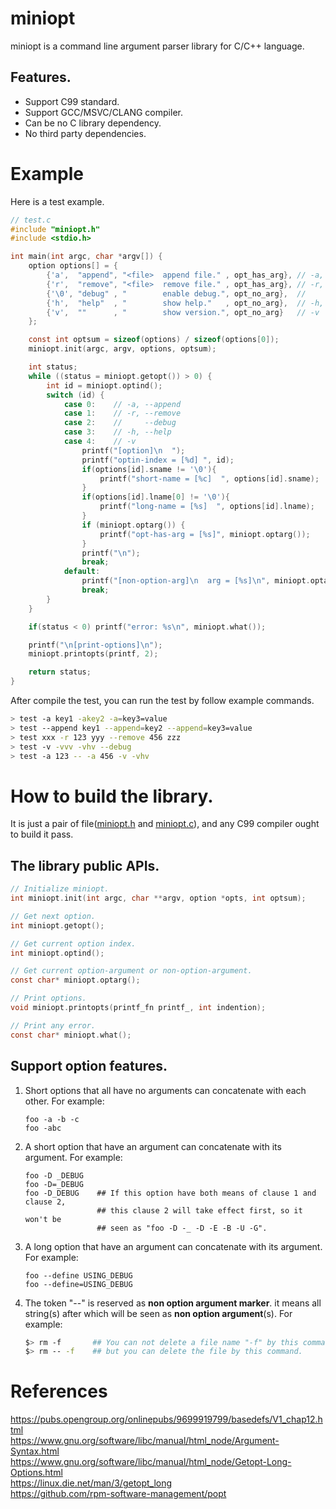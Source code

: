 
# miniopt

miniopt is a command line argument parser library for C/C++ language.

## Features.
- Support C99 standard.
- Support GCC/MSVC/CLANG compiler.
- Can be no C library dependency.
- No third party dependencies.

# Example

Here is a test example.

```C
// test.c
#include "miniopt.h"
#include <stdio.h>

int main(int argc, char *argv[]) {
    option options[] = {
        {'a',  "append", "<file>  append file." , opt_has_arg}, // -a, --append
        {'r',  "remove", "<file>  remove file." , opt_has_arg}, // -r, --remove
        {'\0', "debug" , "        enable debug.", opt_no_arg},  //     --debug
        {'h',  "help"  , "        show help."   , opt_no_arg},  // -h, --help
        {'v',  ""      , "        show version.", opt_no_arg}   // -v
    };

    const int optsum = sizeof(options) / sizeof(options[0]);
    miniopt.init(argc, argv, options, optsum);

    int status;
    while ((status = miniopt.getopt()) > 0) {
        int id = miniopt.optind();
        switch (id) {
            case 0:    // -a, --append
            case 1:    // -r, --remove
            case 2:    //     --debug
            case 3:    // -h, --help
            case 4:    // -v
                printf("[option]\n  ");
                printf("optin-index = [%d] ", id);
                if(options[id].sname != '\0'){
                    printf("short-name = [%c]  ", options[id].sname);
                }
                if(options[id].lname[0] != '\0'){
                    printf("long-name = [%s]  ", options[id].lname);
                }
                if (miniopt.optarg()) {
                    printf("opt-has-arg = [%s]", miniopt.optarg());
                }
                printf("\n");
                break;
            default:
                printf("[non-option-arg]\n  arg = [%s]\n", miniopt.optarg());
                break;
        }
    }

    if(status < 0) printf("error: %s\n", miniopt.what());

    printf("\n[print-options]\n");
    miniopt.printopts(printf, 2);

    return status;
}
```

After compile the test, you can run the test by follow example commands.

```bash
> test -a key1 -akey2 -a=key3=value 
> test --append key1 --append=key2 --append=key3=value
> test xxx -r 123 yyy --remove 456 zzz
> test -v -vvv -vhv --debug
> test -a 123 -- -a 456 -v -vhv
```

# How to build the library.
It is just a pair of file([miniopt.h](src/miniopt.h) and [miniopt.c](src/miniopt.c)), and any C99 compiler ought to build it pass.

## The library public APIs.
```C
// Initialize miniopt.
int miniopt.init(int argc, char **argv, option *opts, int optsum);

// Get next option.
int miniopt.getopt();

// Get current option index.
int miniopt.optind();

// Get current option-argument or non-option-argument.     
const char* miniopt.optarg();

// Print options.
void miniopt.printopts(printf_fn printf_, int indention);

// Print any error.
const char* miniopt.what();
```

## Support option features.
1. Short options that all have no arguments can concatenate with each other. For example:  
	```
    foo -a -b -c  
    foo -abc  
	```
2. A short option that have an argument can concatenate with its argument. For example:  
	```
    foo -D _DEBUG
    foo -D=_DEBUG
    foo -D_DEBUG  	## If this option have both means of clause 1 and clause 2, 
					## this clause 2 will take effect first, so it won't be 
					## seen as "foo -D -_ -D -E -B -U -G".
	```
3. A long option that have an argument can concatenate with its argument. For example:  
    ```
	foo --define USING_DEBUG  
	foo --define=USING_DEBUG  
	```
4. The token "--" is reserved as **non option argument marker**. it means all string(s) after which will be seen as **non option argument**(s). For example:  
    ```bash
    $> rm -f       ## You can not delete a file name "-f" by this command,
	$> rm -- -f    ## but you can delete the file by this command.
	```

# References  
 
https://pubs.opengroup.org/onlinepubs/9699919799/basedefs/V1_chap12.html  
https://www.gnu.org/software/libc/manual/html_node/Argument-Syntax.html  
https://www.gnu.org/software/libc/manual/html_node/Getopt-Long-Options.html  
https://linux.die.net/man/3/getopt_long  
https://github.com/rpm-software-management/popt  
